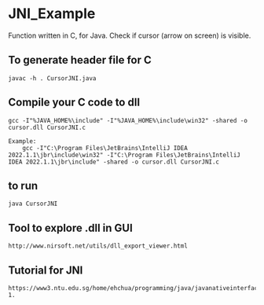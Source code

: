   # JNI_Example
Function written in C, for Java. Check if cursor (arrow on screen) is visible.

## To generate header file for C
    javac -h . CursorJNI.java

## Compile your C code to dll
    gcc -I"%JAVA_HOME%\include" -I"%JAVA_HOME%\include\win32" -shared -o cursor.dll CursorJNI.c
    
    Example:
        gcc -I"C:\Program Files\JetBrains\IntelliJ IDEA 2022.1.1\jbr\include\win32" -I"C:\Program Files\JetBrains\IntelliJ IDEA 2022.1.1\jbr\include" -shared -o cursor.dll CursorJNI.c
## to run
    java CursorJNI 

## Tool to explore .dll in GUI
    http://www.nirsoft.net/utils/dll_export_viewer.html

## Tutorial for JNI
    https://www3.ntu.edu.sg/home/ehchua/programming/java/javanativeinterface.html#zz-1.
